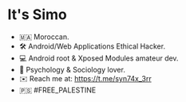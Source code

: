 # It's Simo 
- 🇲🇦 Moroccan.
- 🛠️ Android/Web Applications Ethical Hacker.
- 💻 Android root & Xposed Modules amateur dev.
- 🧬 Psychology & Sociology lover.
- ✉️ Reach me at: https://t.me/syn74x_3rr
- 🇵🇸 #FREE_PALESTINE

<!---
Syntaxerr101/Syntaxerr101 is a ✨ special ✨ repository because its `README.md` (this file) appears on your GitHub profile.
You can click the Preview link to take a look at your changes.
--->
